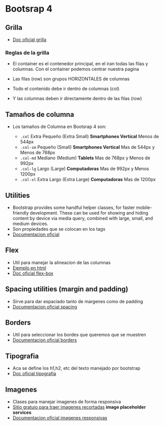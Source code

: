# Bootsrap 4 

## Grilla

* [Doc oficial grilla](https://getbootstrap.com/docs/4.0/layout/grid/) 

### Reglas de la grilla
 
 * El container es el contenedor principal, en el iran todas las filas y columnas. Con el container podemos centrar nuestra pagina 

 * Las filas (row) son grupos HORIZONTALES de columnas
 * Todo el contenido debe ir dentro de columnas (col) 
 * Y las columnas deben ir directamente dentro de las filas (row)

## Tamaños de columna

 * Los tamaños de Columna en Bootsrap 4 son:

    * `.col`        Extra Pequeño (Extra Small) **Smartphones Vertical** Menos de 544px
    * `.col-sm` 	Pequeño (Small) **Smartphones Vertical**	 		 Mas de 544px y Menos de 768px
    * `.col-md` 	Mediano (Medium) **Tablets** 						 Mas de 768px y Menos de 992px  
    * `.col-lg` 	Largo (Large) **Computadoras**						 Mas de 992px y Menos  1200px
    * `.col-xl` 	Extra Largo (Extra Large) **Computadoras**			 Mas de 1200px

## Utilities

* Bootstrap provides some handful helper classes, for faster mobile-friendly development. These can be used for showing and hiding content by device via media query, combined with large, small, and medium devices.
* Son propiedades que se colocan en los tags
* [Documentacion oficial](https://getbootstrap.com/docs/4.0/utilities/)


## Flex 

* Util para manejar la alineacion de las columnas
* [Ejemplo en html](flexbox.html)
* [Doc oficial flex-box](https://getbootstrap.com/docs/4.0/utilities/flex/)


## Spacing utilities (margin and padding)

* Sirve para dar espaciado tanto de margenes como de padding
* [Documentacion oficial spacing](https://getbootstrap.com/docs/4.0/utilities/spacing/)

## Borders 

* Util para seleccionar los bordes que queremos que se muestren
* [Documentacion oficial borders](https://getbootstrap.com/docs/4.0/utilities/borders/)


## Tipografia 

* Aca se define los h1,h2, etc del texto manejado por bootstrap
* [Doc oficial tipografia](https://getbootstrap.com/docs/4.0/content/typography/)

## Imagenes 

* Clases para manejar imagenes de forma responsiva
* [Sitio gratuio para traer imagenes recortadas](https://picsum.photos/200/200) **image placeholder services**
* [Documentacion oficial imagenes responsivas](https://getbootstrap.com/docs/4.0/content/images/)
